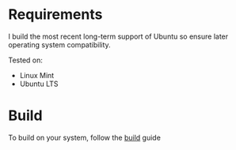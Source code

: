 # Requirements

I build the most recent long-term support of Ubuntu so ensure later operating system compatibility. 

Tested on: 

* Linux Mint
* Ubuntu LTS

# Build

To build on your system, follow the [build](build.md) guide



 